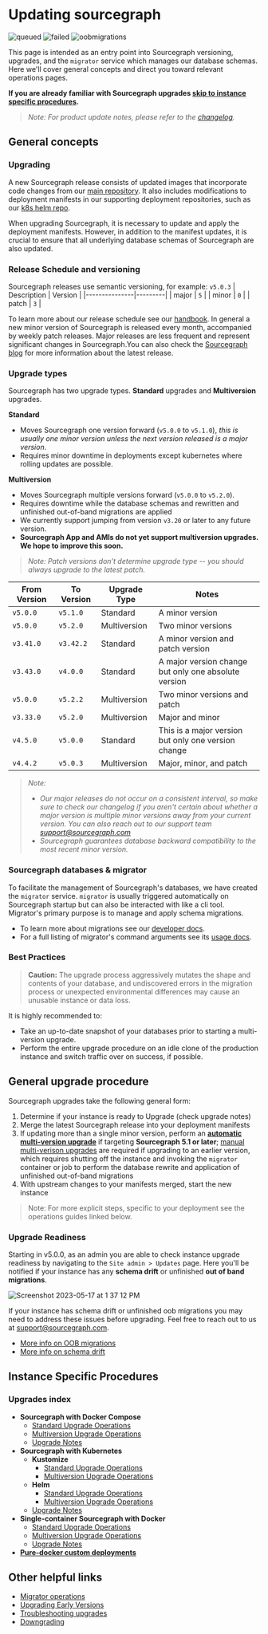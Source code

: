 # Updating sourcegraph

![queued](https://storage.googleapis.com/sourcegraph-assets/docs/images/upgrades/5.1/queued.png)
![failed](https://storage.googleapis.com/sourcegraph-assets/docs/images/upgrades/5.1/failed.png)
![oobmigrations](https://storage.googleapis.com/sourcegraph-assets/docs/images/upgrades/5.1/oobmigrations.png)

This page is intended as an entry point into Sourcegraph versioning, upgrades, and the `migrator` service which manages our database schemas. Here we'll cover general concepts and direct you toward relevant operations pages.

**If you are already familiar with Sourcegraph upgrades [skip to instance specific procedures](#instance-specific-procedures).**

> *Note: For product update notes, please refer to the [changelog](../../CHANGELOG.md).*

## General concepts

### Upgrading

A new Sourcegraph release consists of updated images that incorporate code changes from our [main repository](https://github.com/sourcegraph/sourcegraph). It also includes modifications to deployment manifests in our supporting deployment repositories, such as our [k8s helm repo](https://github.com/sourcegraph/deploy-sourcegraph-helm). 

When upgrading Sourcegraph, it is necessary to update and apply the deployment manifests. However, in addition to the manifest updates, it is crucial to ensure that all underlying database schemas of Sourcegraph are also updated.

### Release Schedule and versioning
Sourcegraph releases use semantic versioning, for example: `v5.0.3`
| Description   | Version |
|---------------|---------|
| major         | `5`     |
| minor         | `0`     |
| patch         | `3`     |

To learn more about our release schedule see our [handbook](https://handbook.sourcegraph.com/departments/engineering/dev/process/releases/#sourcegraph-releases). In general a new minor version of Sourcegraph is released every month, accompanied by weekly patch releases. Major releases are less frequent and represent significant changes in Sourcegraph.You can also check the [Sourcegraph blog](https://about.sourcegraph.com/blog) for more information about the latest release.

### Upgrade types

Sourcegraph has two upgrade types. **Standard** upgrades and **Multiversion** upgrades.

**Standard** 
- Moves Sourcegraph one version forward (`v5.0.0` to `v5.1.0`), *this is usually one minor version unless the next version released is a major version*.
- Requires minor downtime in deployments except kubernetes where rolling updates are possible.

**Multiversion**
- Moves Sourcegraph multiple versions forward (`v5.0.0` to `v5.2.0`).
- Requires downtime while the database schemas and rewritten and unfinished out-of-band migrations are applied
- We currently support jumping from version `v3.20` or later to any future version.
- **Sourcegraph App and AMIs do not yet support multiversion upgrades. We hope to improve this soon.**

> *Note: Patch versions don't determine upgrade type -- you should always upgrade to the latest patch.*

| From Version | To Version | Upgrade Type | Notes                                |
|--------------|------------|--------------|--------------------------------------|
| `v5.0.0`     | `v5.1.0`   | Standard     | A minor version                       |
| `v5.0.0`     | `v5.2.0`   | Multiversion  | Two minor versions                    |
| `v3.41.0`    | `v3.42.2`  | Standard     | A minor version and patch version     |
| `v3.43.0`    | `v4.0.0`   | Standard     | A major version change but only one absolute version |
| `v5.0.0`     | `v5.2.2`   | Multiversion  | Two minor versions and patch          |
| `v3.33.0`    | `v5.2.0`   | Multiversion  | Major and minor                       |
| `v4.5.0`     | `v5.0.0`   | Standard     | This is a major version but only one version change |
| `v4.4.2`     | `v5.0.3`   | Multiversion  | Major, minor, and patch               |

> *Note:*
> - *Our major releases do not occur on a consistent interval, so make sure to check our changelog if you aren't certain about whether a major version is multiple minor versions away from your current version. You can also reach out to our support team [support@sourcegraph.com](mailto:support@sourcegraph.com)*
> - *Sourcegraph guarantees database backward compatibility to the most recent minor version.*

### Sourcegraph databases & migrator

To facilitate the management of Sourcegraph's databases, we have created the `migrator` service. `migrator` is usually triggered automatically on Sourcegraph startup but can also be interacted with like a cli tool. Migrator's primary purpose is to manage and apply schema migrations. 
- To learn more about migrations see our [developer docs](https://docs.sourcegraph.com/dev/background-information/sql/migrations_overview). 
- For a full listing of migrator's command arguments see its [usage docs](./migrator/migrator-operations.md).

### Best Practices
> **Caution:** The upgrade process aggressively mutates the shape and contents of your database, and undiscovered errors in the migration process or unexpected environmental differences may cause an unusable instance or data loss.

It is highly recommended to:
- Take an up-to-date snapshot of your databases prior to starting a multi-version upgrade. 
- Perform the entire upgrade procedure on an idle clone of the production instance and switch traffic over on success, if possible.

## General upgrade procedure

Sourcegraph upgrades take the following general form:
1. Determine if your instance is ready to Upgrade (check upgrade notes)
2. Merge the latest Sourcegraph release into your deployment manifests
3. If updating more than a single minor version, perform an [**automatic multi-version upgrade**](./automatic.md) if targeting **Sourcegraph 5.1 or later**; [manual multi-verison upgrades](./migrator/migrator-operations.md) are required if upgrading to an earlier version, which requires shutting off the instance and invoking the `migrator` container or job to perform the database rewrite and application of unfinished out-of-band migrations
4. With upstream changes to your manifests merged, start the new instance

> Note: For more explicit steps, specific to your deployment see the operations guides linked below.

### Upgrade Readiness

Starting in v5.0.0, as an admin you are able to check instance upgrade readiness by navigating to the `Site admin > Updates` page. Here you'll be notified if your instance has any **schema drift** or unfinished **out of band migrations**.

![Screenshot 2023-05-17 at 1 37 12 PM](https://github.com/sourcegraph/sourcegraph/assets/13024338/185fc3e8-0706-4a23-b9fe-e262f9a9e4b3)

If your instance has schema drift or unfinished oob migrations you may need to address these issues before upgrading. Feel free to reach out to us at [support@sourcegraph.com](emailto:support@sourcegraph.com).

- [More info on OOB migrations](https://docs.sourcegraph.com/dev/background-information/sql/migrations_overview#out-of-band-migrations)
- [More info on schema drift](https://docs.sourcegraph.com/admin/how-to/schema-drift)

## Instance Specific Procedures

### Upgrades index
- **Sourcegraph with Docker Compose**
  - [Standard Upgrade Operations](../deploy/docker-compose/upgrade.md#standard-upgrades)
  - [Multiversion Upgrade Operations](../deploy/docker-compose/upgrade.md#multi-version-upgrades)
  - [Upgrade Notes](docker_compose.md)
- **Sourcegraph with Kubernetes**
  - **Kustomize**
    - [Standard Upgrade Operations](../deploy/kubernetes/upgrade.md#standard-upgrades)
    - [Multiversion Upgrade Operations](../deploy/kubernetes/upgrade.md#multi-version-upgrades)
  - **Helm**
    - [Standard Upgrade Operations](../deploy/kubernetes/helm.md#standard-upgrades)
    - [Multiversion Upgrade Operations](../deploy/kubernetes/helm.md#multi-version-upgrades)
  - [Upgrade Notes](kubernetes.md)
- **Single-container Sourcegraph with Docker**
  - [Standard Upgrade Operations](../deploy/docker-single-container/index.md#standard-upgrades)
  - [Multiversion Upgrade Operations](../deploy/docker-single-container/index.md#multi-version-upgrades)
  - [Upgrade Notes](server.md)
- [**Pure-docker custom deployments**](pure_docker.md)

## Other helpful links
- [Migrator operations](./migrator/migrator-operations.md)
- [Upgrading Early Versions](./migrator/upgrading-early-versions.md)
- [Troubleshooting upgrades](./migrator/troubleshooting-upgrades.md)
- [Downgrading](./migrator/downgrading.md)
